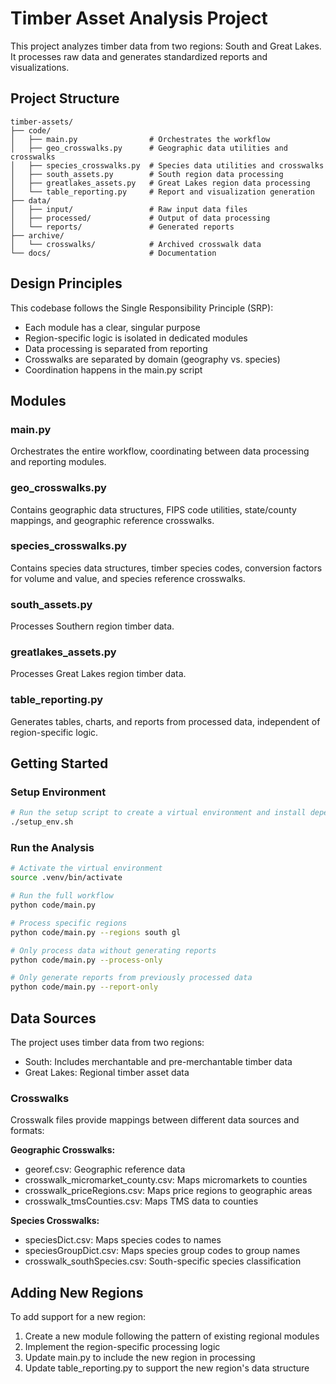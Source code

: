 # Timber Asset Analysis Project

This project analyzes timber data from two regions: South and Great Lakes. It processes raw data and generates standardized reports and visualizations.

## Project Structure

```
timber-assets/
├── code/
│   ├── main.py                # Orchestrates the workflow
│   ├── geo_crosswalks.py      # Geographic data utilities and crosswalks
│   ├── species_crosswalks.py  # Species data utilities and crosswalks
│   ├── south_assets.py        # South region data processing
│   ├── greatlakes_assets.py   # Great Lakes region data processing
│   └── table_reporting.py     # Report and visualization generation
├── data/
│   ├── input/                 # Raw input data files
│   ├── processed/             # Output of data processing
│   └── reports/               # Generated reports
├── archive/
│   └── crosswalks/            # Archived crosswalk data
└── docs/                      # Documentation
```

## Design Principles

This codebase follows the Single Responsibility Principle (SRP):

- Each module has a clear, singular purpose
- Region-specific logic is isolated in dedicated modules
- Data processing is separated from reporting
- Crosswalks are separated by domain (geography vs. species)
- Coordination happens in the main.py script

## Modules

### main.py
Orchestrates the entire workflow, coordinating between data processing and reporting modules.

### geo_crosswalks.py
Contains geographic data structures, FIPS code utilities, state/county mappings, and geographic reference crosswalks.

### species_crosswalks.py
Contains species data structures, timber species codes, conversion factors for volume and value, and species reference crosswalks.

### south_assets.py
Processes Southern region timber data.

### greatlakes_assets.py
Processes Great Lakes region timber data.

### table_reporting.py
Generates tables, charts, and reports from processed data, independent of region-specific logic.

## Getting Started

### Setup Environment

```bash
# Run the setup script to create a virtual environment and install dependencies
./setup_env.sh
```

### Run the Analysis

```bash
# Activate the virtual environment
source .venv/bin/activate

# Run the full workflow
python code/main.py

# Process specific regions
python code/main.py --regions south gl

# Only process data without generating reports
python code/main.py --process-only

# Only generate reports from previously processed data
python code/main.py --report-only
```

## Data Sources

The project uses timber data from two regions:
- South: Includes merchantable and pre-merchantable timber data
- Great Lakes: Regional timber asset data

### Crosswalks

Crosswalk files provide mappings between different data sources and formats:

**Geographic Crosswalks:**
- georef.csv: Geographic reference data
- crosswalk_micromarket_county.csv: Maps micromarkets to counties
- crosswalk_priceRegions.csv: Maps price regions to geographic areas
- crosswalk_tmsCounties.csv: Maps TMS data to counties

**Species Crosswalks:**
- speciesDict.csv: Maps species codes to names
- speciesGroupDict.csv: Maps species group codes to group names
- crosswalk_southSpecies.csv: South-specific species classification

## Adding New Regions

To add support for a new region:

1. Create a new module following the pattern of existing regional modules
2. Implement the region-specific processing logic
3. Update main.py to include the new region in processing
4. Update table_reporting.py to support the new region's data structure